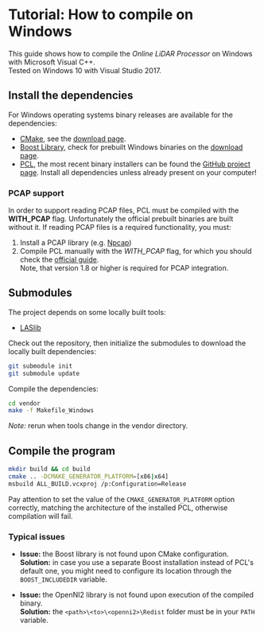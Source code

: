 # Tutorial: How to compile on Windows

This guide shows how to compile the *Online LiDAR Processor* on Windows with Microsoft Visual C++.  
Tested on Windows 10 with Visual Studio 2017.

## Install the dependencies

For Windows operating systems binary releases are available for the dependencies:
 * [CMake](https://cmake.org/), see the [download page](https://cmake.org/download/).
 * [Boost Library](https://www.boost.org/), check for prebuilt Windows binaries on the [download page](https://www.boost.org/users/download/).
 * [PCL](http://pointclouds.org/), the most recent binary installers can be found the [GitHub project page](https://github.com/PointCloudLibrary/pcl/releases).
 Install all dependencies unless already present on your computer!

### PCAP support

In order to support reading PCAP files, PCL must be compiled with the **WITH_PCAP** flag. Unfortunately the official prebuilt binaries are built without it. If reading PCAP files is a required functionality, you must:
 1. Install a PCAP library (e.g. [Npcap](https://nmap.org/npcap/))
 2. Compile PCL manually with the *WITH_PCAP* flag, for which you should check the [official guide](https://pcl.readthedocs.io/projects/tutorials/en/latest/compiling_pcl_windows.html).  
 Note, that version 1.8 or higher is required for PCAP integration.

## Submodules

The project depends on some locally built tools:
* [LASlib](https://github.com/LAStools/LAStools/tree/master/LASlib)

Check out the repository, then initialize the submodules to download the locally built dependencies:
```bash
git submodule init
git submodule update
```

Compile the dependencies:
```bash
cd vendor
make -f Makefile_Windows
```

*Note:* rerun when tools change in the vendor directory.

## Compile the program
```bash
mkdir build && cd build
cmake .. -DCMAKE_GENERATOR_PLATFORM=[x86|x64]
msbuild ALL_BUILD.vcxproj /p:Configuration=Release
```
Pay attention to set the value of the `CMAKE_GENERATOR_PLATFORM` option correctly, matching the architecture of the installed PCL, otherwise compilation will fail.

### Typical issues
 * **Issue:** the Boost library is not found upon CMake configuration.  
 **Solution:** in case you use a separate Boost installation instead of PCL's default one, you might need to configure its location through the `BOOST_INCLUDEDIR` variable.

 * **Issue:** the OpenNI2 library is not found upon execution of the compiled binary.  
 **Solution:** the `<path>\<to>\<openni2>\Redist` folder must be in your `PATH` variable.

